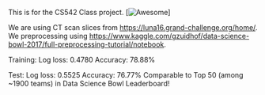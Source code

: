 
This is for the CS542 Class project. [![Awesome](https://cdn.rawgit.com/sindresorhus/awesome/d7305f38d29fed78fa85652e3a63e154dd8e8829/media/badge.svg)]

We are using CT scan slices from https://luna16.grand-challenge.org/home/.
We preprocessing using https://www.kaggle.com/gzuidhof/data-science-bowl-2017/full-preprocessing-tutorial/notebook.

Training:
Log loss: 0.4780
Accuracy: 78.88%

Test:
Log loss: 0.5525
Accuracy: 76.77%
Comparable to Top 50 (among ~1900 teams) in Data Science Bowl Leaderboard!
